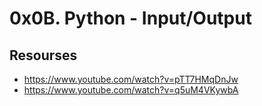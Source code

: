 # 0x0B. Python - Input/Output
## Resourses
- https://www.youtube.com/watch?v=pTT7HMqDnJw
- https://www.youtube.com/watch?v=q5uM4VKywbA
